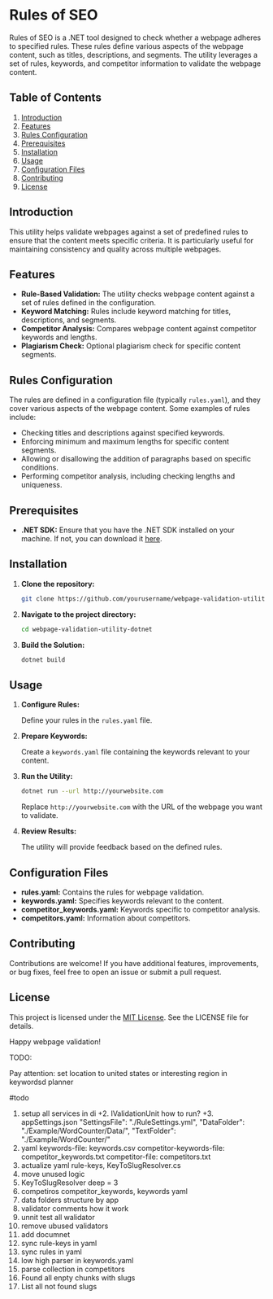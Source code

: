 # Rules of SEO

Rules of SEO is a .NET tool designed to check whether a webpage adheres to specified rules. These rules define various aspects of the webpage content, such as titles, descriptions, and segments. The utility leverages a set of rules, keywords, and competitor information to validate the webpage content.

## Table of Contents

1. [Introduction](#introduction)
2. [Features](#features)
3. [Rules Configuration](#rules-configuration)
4. [Prerequisites](#prerequisites)
5. [Installation](#installation)
6. [Usage](#usage)
7. [Configuration Files](#configuration-files)
8. [Contributing](#contributing)
9. [License](#license)

## Introduction

This utility helps validate webpages against a set of predefined rules to ensure that the content meets specific criteria. It is particularly useful for maintaining consistency and quality across multiple webpages.

## Features

- **Rule-Based Validation:** The utility checks webpage content against a set of rules defined in the configuration.
- **Keyword Matching:** Rules include keyword matching for titles, descriptions, and segments.
- **Competitor Analysis:** Compares webpage content against competitor keywords and lengths.
- **Plagiarism Check:** Optional plagiarism check for specific content segments.

## Rules Configuration

The rules are defined in a configuration file (typically `rules.yaml`), and they cover various aspects of the webpage content. Some examples of rules include:

- Checking titles and descriptions against specified keywords.
- Enforcing minimum and maximum lengths for specific content segments.
- Allowing or disallowing the addition of paragraphs based on specific conditions.
- Performing competitor analysis, including checking lengths and uniqueness.

## Prerequisites

- **.NET SDK:** Ensure that you have the .NET SDK installed on your machine. If not, you can download it [here](https://dotnet.microsoft.com/download).

## Installation

1. **Clone the repository:**

    ```bash
    git clone https://github.com/yourusername/webpage-validation-utility-dotnet.git
    ```

2. **Navigate to the project directory:**

    ```bash
    cd webpage-validation-utility-dotnet
    ```

3. **Build the Solution:**

    ```bash
    dotnet build
    ```

## Usage

1. **Configure Rules:**

    Define your rules in the `rules.yaml` file.

2. **Prepare Keywords:**

    Create a `keywords.yaml` file containing the keywords relevant to your content.

3. **Run the Utility:**

    ```bash
    dotnet run --url http://yourwebsite.com
    ```

    Replace `http://yourwebsite.com` with the URL of the webpage you want to validate.

4. **Review Results:**

    The utility will provide feedback based on the defined rules.

## Configuration Files

- **rules.yaml:** Contains the rules for webpage validation.
- **keywords.yaml:** Specifies keywords relevant to the content.
- **competitor_keywords.yaml:** Keywords specific to competitor analysis.
- **competitors.yaml:** Information about competitors.

## Contributing

Contributions are welcome! If you have additional features, improvements, or bug fixes, feel free to open an issue or submit a pull request.

## License

This project is licensed under the [MIT License](LICENSE). See the LICENSE file for details.

Happy webpage validation!

TODO:
 
Pay attention: set location to united states or interesting region in keywordsd planner

#todo

1. setup all services in di
+2. IValidationUnit how to run?
+3. appSettings.json
	"SettingsFile": "./RuleSettings.yml",
    "DataFolder": "./Example/WordCounter/Data/",
    "TextFolder": "./Example/WordCounter/"	
4. yaml
	keywords-file: keywords.csv
	competitor-keywords-file: competitor_keywords.txt
	competitor-file: competitors.txt
5. actualize yaml rule-keys,  KeyToSlugResolver.cs
6. move unused logic
7. KeyToSlugResolver deep = 3
8. competiros competitor_keywords, keywords yaml
9. data folders structure by app
10. validator comments how it work
11. unnit test all walidator
12. remove ubused validators
13. add documnet
14. sync rule-keys in yaml
15. sync rules in yaml
16. low high parser in keywords.yaml
17. parse collection in competitors
18. Found all enpty chunks with slugs
18. List all not found slugs
